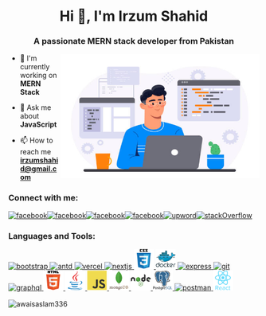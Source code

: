<h1 align="center">Hi 👋, I'm Irzum Shahid</h1>
<h3 align="center">A passionate MERN stack developer from Pakistan</h3>
<img
  align="right"
  alt="Coding"
  height="250"
  width="400"
  src="https://github.com/izumshahid/izumshahid/blob/main/coding.jpg"
/>

- 🔭 I'm currently working on **MERN Stack**
  
- 💬 Ask me about **JavaScript**
  
- 📫 How to reach me **irzumshahid@gmail.com**

<h3 align="left">Connect with me:</h3>

<div class="flex items-center pl-1 gap-2 justify-center">
  <a
    href="https://mail.google.com/mail/?view=cm&amp;fs=1&amp;to=irzumshahid@gmail.com"
    target="_blank"
    class="text-white text-2xl"
    ><img
      src="https://img.icons8.com/color/48/gmail--v1.png"
      alt="facebook"
      class="w-8 h-8 hover:scale-125 transition-all duration-300 ease-in-out" /></a
  ><a
    href="https://www.facebook.com/irzum.shahid"
    target="_blank"
    class="text-white text-2xl"
    ><img
      src="https://img.icons8.com/fluency/48/facebook-new.png"
      alt="facebook"
      class="w-8 h-8 hover:scale-125 transition-all duration-300 ease-in-out" /></a
  ><a
    href="https://www.linkedin.com/in/irzum-shahid-765ab8161"
    target="_blank"
    class="text-white text-2xl"
    ><img
      src="https://img.icons8.com/color/48/linkedin.png"
      alt="facebook"
      class="w-8 h-8 hover:scale-125 transition-all duration-300 ease-in-out" /></a
  ><a
    href="https://join.skype.com/invite/pnDyBtQy7LdR"
    target="_blank"
    class="text-white text-2xl"
    ><img
      src="https://img.icons8.com/color/48/skype--v1.png"
      alt="facebook"
      class="w-8 h-8 hover:scale-125 transition-all duration-300 ease-in-out" /></a
  ><a
    href="https://www.upwork.com/freelancers/irzumshahid?viewMode=1&amp;s=1110580755107926016"
    target="_blank"
    class="text-white text-2xl"
    ><img
      src="https://img.icons8.com/external-tal-revivo-color-tal-revivo/40/external-upwork-a-global-freelancing-platform-where-professionals-connect-and-collaborate-remotely-logo-color-tal-revivo.png"
      alt="upword"
      class="w-8 h-8 hover:scale-125 transition-all duration-300 ease-in-out" /></a
  ><a
    href="https://stackoverflow.com/users/8449405/irzum-shahid"
    target="_blank"
    class="text-white text-2xl"
    ><img
      src="https://img.icons8.com/color/40/stackoverflow.png"
      alt="stackOverflow"
      class="w-8 h-8 hover:scale-125 transition-all duration-300 ease-in-out"
  /></a>
</div>

<h3 align="left">Languages and Tools:</h3>
<p align="left">
  <a href="https://getbootstrap.com" target="_blank" rel="noreferrer">
    <img
      src="https://e7.pngegg.com/pngimages/391/430/png-clipart-bootstrap-full-logo-tech-companies.png"
      alt="bootstrap"
      width="40"
      height="40"
    />
  </a>
  <a href="https://ant.design/" target="_blank" rel="noreferrer">
    <img
      src="https://encrypted-tbn0.gstatic.com/images?q=tbn:ANd9GcQ35IWObJ-ySQRs1b62dliNNgj0Y78ur-Yd3LD0KS6in4WNoP7FHpoigUs68PpoCgA8Z80&usqp=CAU"
      alt="antd"
      width="40"
      height="40"
    />
  </a>

  <a href="https://vercel.com/" target="_blank" rel="noreferrer">
    <img
      src="https://s.yimg.com/ny/api/res/1.2/Fa9tBXOu1TzLXzIb.MuNxQ--/YXBwaWQ9aGlnaGxhbmRlcjt3PTY0MDtoPTE0NA--/https://media.zenfs.com/en/business-wire.com/90a90d5d090ff1282413fa66be2bcb69"
      alt="vercel"
      width="90"
      height="40"
    />
  </a>
  <a href="https://nextjs.org/" target="_blank" rel="noreferrer">
    <img
      src="https://adware-technologies.s3.amazonaws.com/uploads/technology/thumbnail/29/Rlogical-Blog-Images-thumbnail.png"
      alt="nextjs"
      width="40"
      height="40"
    />
  </a>
  <a href="https://www.w3schools.com/css/" target="_blank" rel="noreferrer">
    <img
      src="https://raw.githubusercontent.com/devicons/devicon/master/icons/css3/css3-original-wordmark.svg"
      alt="css3"
      width="40"
      height="40"
    />
  </a>
  <a href="https://www.docker.com/" target="_blank" rel="noreferrer">
    <img
      src="https://raw.githubusercontent.com/devicons/devicon/master/icons/docker/docker-original-wordmark.svg"
      alt="docker"
      width="40"
      height="40"
    />
  </a>
  <a href="https://expressjs.com" target="_blank" rel="noreferrer">
    <img
      src="https://ajeetchaulagain.com/static/7cb4af597964b0911fe71cb2f8148d64/87351/express-js.png"
      alt="express"
      width="40"
      height="40"
    />
  </a>
  <a href="https://git-scm.com/" target="_blank" rel="noreferrer">
    <img
      src="https://www.vectorlogo.zone/logos/git-scm/git-scm-icon.svg"
      alt="git"
      width="40"
      height="40"
    />
  </a>
  <a href="https://graphql.org" target="_blank" rel="noreferrer">
    <img
      src="https://www.vectorlogo.zone/logos/graphql/graphql-icon.svg"
      alt="graphql"
      width="40"
      height="40"
    />
  </a>
  <a href="https://www.w3.org/html/" target="_blank" rel="noreferrer">
    <img
      src="https://raw.githubusercontent.com/devicons/devicon/master/icons/html5/html5-original-wordmark.svg"
      alt="html5"
      width="40"
      height="40"
    />
  </a>
  <a href="https://www.java.com" target="_blank" rel="noreferrer">
    <img
      src="https://raw.githubusercontent.com/devicons/devicon/master/icons/java/java-original.svg"
      alt="java"
      width="40"
      height="40"
    />
  </a>
  <a
    href="https://developer.mozilla.org/en-US/docs/Web/JavaScript"
    target="_blank"
    rel="noreferrer"
  >
    <img
      src="https://raw.githubusercontent.com/devicons/devicon/master/icons/javascript/javascript-original.svg"
      alt="javascript"
      width="40"
      height="40"
    />
  </a>
  <a href="https://www.mongodb.com/" target="_blank" rel="noreferrer">
    <img
      src="https://raw.githubusercontent.com/devicons/devicon/master/icons/mongodb/mongodb-original-wordmark.svg"
      alt="mongodb"
      width="40"
      height="40"
    />
  </a>

  <a href="https://nodejs.org" target="_blank" rel="noreferrer">
    <img
      src="https://raw.githubusercontent.com/devicons/devicon/master/icons/nodejs/nodejs-original-wordmark.svg"
      alt="nodejs"
      width="40"
      height="40"
    />
  </a>
  <a href="https://www.postgresql.org" target="_blank" rel="noreferrer">
    <img
      src="https://raw.githubusercontent.com/devicons/devicon/master/icons/postgresql/postgresql-original-wordmark.svg"
      alt="postgresql"
      width="40"
      height="40"
    />
  </a>
  <a href="https://postman.com" target="_blank" rel="noreferrer">
    <img
      src="https://www.vectorlogo.zone/logos/getpostman/getpostman-icon.svg"
      alt="postman"
      width="40"
      height="40"
    />
  </a>
  <a href="https://reactjs.org/" target="_blank" rel="noreferrer">
    <img
      src="https://raw.githubusercontent.com/devicons/devicon/master/icons/react/react-original-wordmark.svg"
      alt="react"
      width="40"
      height="40"
    />
  </a>
</p>

<p><img align="center" src="https://github-readme-stats.vercel.app/api/top-langs?username=izumshahid&show_icons=true&locale=en&layout=compact" alt="awaisaslam336" /></p>
